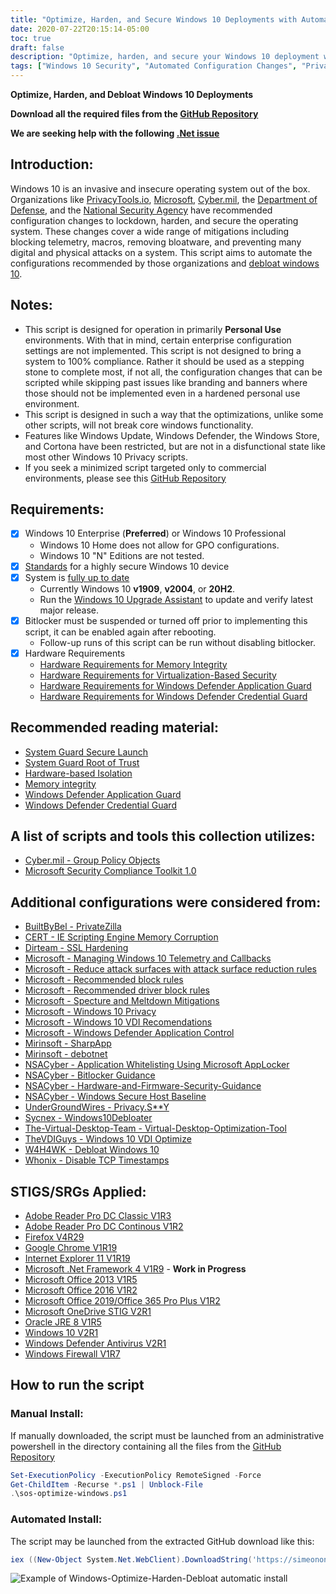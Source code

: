 ```yaml
---
title: "Optimize, Harden, and Secure Windows 10 Deployments with Automated Configuration Changes"
date: 2020-07-22T20:15:14-05:00
toc: true
draft: false
description: "Optimize, harden, and secure your Windows 10 deployment with automated configuration changes using this script from various security organizations."
tags: ["Windows 10 Security", "Automated Configuration Changes", "PrivacyTools.io", "Microsoft", "Cyber.mil", "Department of Defense", "National Security Agency", "Telemetry Blocking", "Macro Blocking", "Bloatware Removal", "Physical Attack Prevention", "Personal Use Environments", "Enterprise Environments", "Bitlocker Suspension", "Hardware Requirements", "System Guard Secure Launch", "Windows Defender Application Guard", "Windows Defender Credential Guard", "STIGS/SRGs", "Security Compliance"]
---
```

**Optimize, Harden, and Debloat Windows 10 Deployments**

**Download all the required files from the [GitHub Repository](https://github.com/simeononsecurity/Windows-Optimize-Harden-Debloat)**

**We are seeking help with the following [.Net issue](https://github.com/simeononsecurity/Windows-Optimize-Harden-Debloat/issues/3)** 

## Introduction:
Windows 10 is an invasive and insecure operating system out of the box. 
Organizations like [PrivacyTools.io](https://PrivacyTools.io), [Microsoft](https://microsoft.com), [Cyber.mil](https://public.cyber.mil), the [Department of Defense](https://www.defense.gov/), and the [National Security Agency](https://www.nsa.gov/) have recommended configuration changes to lockdown, harden, and secure the operating system. These changes cover a wide range of mitigations including blocking telemetry, macros, removing bloatware, and preventing many digital and physical attacks on a system. This script aims to automate the configurations recommended by those organizations and [debloat windows 10](https://simeononsecurity.com/github/windows-optimize-harden-debloat/).

## Notes: 
- This script is designed for operation in primarily **Personal Use** environments. With that in mind, certain enterprise configuration settings are not implemented. This script is not designed to bring a system to 100% compliance. Rather it should be used as a stepping stone to complete most, if not all, the configuration changes that can be scripted while skipping past issues like branding and banners where those should not be implemented even in a hardened personal use environment. 
- This script is designed in such a way that the optimizations, unlike some other scripts, will not break core windows functionality.
 - Features like Windows Update, Windows Defender, the Windows Store, and Cortona have been restricted, but are not in a disfunctional state like most other Windows 10 Privacy scripts.
- If you seek a minimized script targeted only to commercial environments, please see this [GitHub Repository](https://github.com/simeononsecurity/Standalone-Windows-STIG-Script)

## Requirements:
- [X] Windows 10 Enterprise (**Preferred**) or Windows 10 Professional
  - Windows 10 Home does not allow for GPO configurations. 
  - Windows 10 "N" Editions are not tested.
- [X] [Standards](https://docs.microsoft.com/en-us/windows-hardware/design/device-experiences/oem-highly-secure) for a highly secure Windows 10 device
- [X] System is [fully up to date](https://support.microsoft.com/en-gb/help/4027667/windows-10-update)
  - Currently Windows 10 **v1909**, **v2004**, or **20H2**. 
  - Run the [Windows 10 Upgrade Assistant](https://support.microsoft.com/en-us/help/3159635/windows-10-update-assistant) to update and verify latest major release.
- [X] Bitlocker must be suspended or turned off prior to implementing this script, it can be enabled again after rebooting.
  - Follow-up runs of this script can be run without disabling bitlocker.
- [X] Hardware Requirements
  - [Hardware Requirements for Memory Integrity](https://docs.microsoft.com/en-us/windows/security/threat-protection/device-guard/requirements-and-deployment-planning-guidelines-for-virtualization-based-protection-of-code-integrity#baseline-protections) 
  - [Hardware Requirements for Virtualization-Based Security](https://docs.microsoft.com/en-us/windows-hardware/design/device-experiences/oem-vbs)
  - [Hardware Requirements for Windows Defender Application Guard](https://docs.microsoft.com/en-us/windows/security/threat-protection/windows-defender-application-guard/reqs-wd-app-guard)
  - [Hardware Requirements for Windows Defender Credential Guard](https://docs.microsoft.com/en-us/windows/security/identity-protection/credential-guard/credential-guard-requirements)


## Recommended reading material:
  - [System Guard Secure Launch](https://docs.microsoft.com/en-us/windows/security/threat-protection/windows-defender-system-guard/system-guard-secure-launch-and-smm-protection#requirements-met-by-system-guard-enabled-machines)
  - [System Guard Root of Trust](https://docs.microsoft.com/en-us/windows/security/threat-protection/windows-defender-system-guard/system-guard-how-hardware-based-root-of-trust-helps-protect-windows)
  - [Hardware-based Isolation](https://docs.microsoft.com/en-us/windows/security/threat-protection/microsoft-defender-atp/overview-hardware-based-isolation)
  - [Memory integrity](https://docs.microsoft.com/en-us/windows/security/threat-protection/device-guard/memory-integrity)
  - [Windows Defender Application Guard](https://docs.microsoft.com/en-us/windows/security/threat-protection/windows-defender-application-guard/wd-app-guard-overview)
  - [Windows Defender Credential Guard](https://docs.microsoft.com/en-us/windows/security/identity-protection/credential-guard/credential-guard-how-it-works)

## A list of scripts and tools this collection utilizes:
- [Cyber.mil - Group Policy Objects](https://public.cyber.mil/stigs/gpo/)
- [Microsoft Security Compliance Toolkit 1.0](https://www.microsoft.com/en-us/download/details.aspx?id=55319)

## Additional configurations were considered from:
- [BuiltByBel - PrivateZilla](https://github.com/builtbybel/privatezilla)
- [CERT - IE Scripting Engine Memory Corruption](https://kb.cert.org/vuls/id/573168/)
- [Dirteam - SSL Hardening](https://dirteam.com/sander/2019/07/30/howto-disable-weak-protocols-cipher-suites-and-hashing-algorithms-on-web-application-proxies-ad-fs-servers-and-windows-servers-running-azure-ad-connect/)
- [Microsoft - Managing Windows 10 Telemetry and Callbacks](https://docs.microsoft.com/en-us/windows/privacy/manage-connections-from-windows-operating-system-components-to-microsoft-services)
- [Microsoft - Reduce attack surfaces with attack surface reduction rules](https://docs.microsoft.com/en-us/windows/security/threat-protection/microsoft-defender-atp/attack-surface-reduction)
- [Microsoft - Recommended block rules](https://docs.microsoft.com/en-us/windows/security/threat-protection/windows-defender-application-control/microsoft-recommended-block-rules)
- [Microsoft - Recommended driver block rules](https://docs.microsoft.com/en-us/windows/security/threat-protection/windows-defender-application-control/microsoft-recommended-driver-block-rules)
- [Microsoft - Specture and Meltdown Mitigations](https://support.microsoft.com/en-us/help/4072698/windows-server-speculative-execution-side-channel-vulnerabilities)
- [Microsoft - Windows 10 Privacy](https://docs.microsoft.com/en-us/windows/privacy/)
- [Microsoft - Windows 10 VDI Recomendations](https://docs.microsoft.com/en-us/windows-server/remote/remote-desktop-services/rds_vdi-recommendations-1909)
- [Microsoft - Windows Defender Application Control](https://docs.microsoft.com/en-us/windows/security/threat-protection/windows-defender-application-control/windows-defender-application-control-design-guide)
- [Mirinsoft - SharpApp](https://github.com/builtbybel/sharpapp)
- [Mirinsoft - debotnet](https://github.com/builtbybel/debotnet)
- [NSACyber - Application Whitelisting Using Microsoft AppLocker](https://apps.nsa.gov/iad/library/ia-guidance/tech-briefs/application-whitelisting-using-microsoft-applocker.cfm)
- [NSACyber - Bitlocker Guidance](https://github.com/nsacyber/BitLocker-Guidance)
- [NSACyber - Hardware-and-Firmware-Security-Guidance](https://github.com/nsacyber/Hardware-and-Firmware-Security-Guidance)
- [NSACyber - Windows Secure Host Baseline](https://github.com/nsacyber/Windows-Secure-Host-Baseline)
- [UnderGroundWires - Privacy.S**Y](https://github.com/undergroundwires/privacy.sexy)
- [Sycnex - Windows10Debloater](https://github.com/Sycnex/Windows10Debloater)
- [The-Virtual-Desktop-Team - Virtual-Desktop-Optimization-Tool](https://github.com/The-Virtual-Desktop-Team/Virtual-Desktop-Optimization-Tool)
- [TheVDIGuys - Windows 10 VDI Optimize](https://github.com/TheVDIGuys/Windows_10_VDI_Optimize)
- [W4H4WK - Debloat Windows 10](https://github.com/W4RH4WK/Debloat-Windows-10/tree/master/scripts)
- [Whonix - Disable TCP Timestamps](https://www.whonix.org/wiki/Disable_TCP_and_ICMP_Timestamps)

## STIGS/SRGs Applied:
- [Adobe Reader Pro DC Classic V1R3](https://dl.dod.cyber.mil/wp-content/uploads/stigs/zip/U_Adobe_Acrobat_Pro_DC_Continuous_V1R2_STIG.zip)
- [Adobe Reader Pro DC Continous V1R2](https://dl.dod.cyber.mil/wp-content/uploads/stigs/zip/U_Adobe_Acrobat_Pro_DC_Classic_V1R3_STIG.zip)
- [Firefox V4R29](https://dl.dod.cyber.mil/wp-content/uploads/stigs/zip/U_MOZ_FireFox_V4R29_STIG.zip)
- [Google Chrome V1R19](https://dl.dod.cyber.mil/wp-content/uploads/stigs/zip/U_Google_Chrome_V1R19_STIG.zip)
- [Internet Explorer 11 V1R19](https://dl.dod.cyber.mil/wp-content/uploads/stigs/zip/U_MS_IE11_V1R19_STIG.zip)
- [Microsoft .Net Framework 4 V1R9](https://dl.dod.cyber.mil/wp-content/uploads/stigs/zip/U_MS_DotNet_Framework_4-0_V1R9_STIG.zip) - **Work in Progress**
- [Microsoft Office 2013 V1R5](https://dl.dod.cyber.mil/wp-content/uploads/stigs/zip/U_MicrosoftOffice2013_V1R5_Overview.zip)
- [Microsoft Office 2016 V1R2](https://dl.dod.cyber.mil/wp-content/uploads/stigs/pdf/U_Microsoft_Office_2016_V1R2_Overview.pdf)
- [Microsoft Office 2019/Office 365 Pro Plus V1R2](https://dl.dod.cyber.mil/wp-content/uploads/stigs/zip/U_MS_Office_365_ProPlus_V1R2_STIG.zip)
- [Microsoft OneDrive STIG V2R1](https://dl.cyber.mil/stigs/zip/U_MS_OneDrive_V2R1_STIG.zip)
- [Oracle JRE 8 V1R5](https://dl.dod.cyber.mil/wp-content/uploads/stigs/zip/U_Oracle_JRE_8_Windows_V1R5_STIG.zip)
- [Windows 10 V2R1](https://dl.cyber.mil/stigs/zip/U_MS_Windows_Defender_Antivirus_V2R1_STIG.zip)
- [Windows Defender Antivirus V2R1](https://dl.cyber.mil/stigs/zip/U_MS_Windows_Defender_Antivirus_V2R1_STIG.zip)
- [Windows Firewall V1R7](https://dl.dod.cyber.mil/wp-content/uploads/stigs/zip/U_Windows_Firewall_V1R7_STIG.zip)

## How to run the script
### Manual Install:
If manually downloaded, the script must be launched from an administrative powershell in the directory containing all the files from the [GitHub Repository](https://github.com/simeononsecurity/Windows-Optimize-Harden-Debloat)
```powershell
Set-ExecutionPolicy -ExecutionPolicy RemoteSigned -Force
Get-ChildItem -Recurse *.ps1 | Unblock-File
.\sos-optimize-windows.ps1
```
### Automated Install:
The script may be launched from the extracted GitHub download like this:
```powershell
iex ((New-Object System.Net.WebClient).DownloadString('https://simeononsecurity.com/scripts/windowsoptimizeandharden.ps1'))
```
<img src="https://raw.githubusercontent.com/simeononsecurity/Windows-Optimize-Harden-Debloat/master/.github/images/w10automatic.gif" alt="Example of 
Windows-Optimize-Harden-Debloat automatic install">
